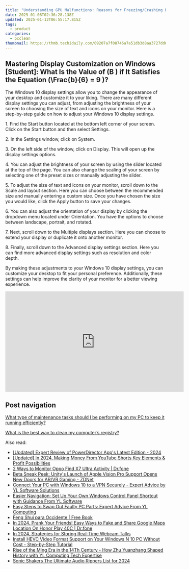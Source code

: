 ```yaml
---
title: "Understanding GPU Malfunctions: Reasons for Freezing/Crashing Explained by YL Software Professionals"
date: 2025-01-08T02:36:28.138Z
updated: 2025-01-12T06:55:17.815Z
tags:
  - product
categories:
  - pcclean
thumbnail: https://thmb.techidaily.com/09207a7f08746a7a51db3d8aa3727dd060158727f29a32ea31aadbe48cebcd72.jpg
---
```


## Mastering Display Customization on Windows [Student]: What Is the Value of \(B \) if It Satisfies the Equation \(\Frac{b}{6} = 9 \)?

The Windows 10 display settings allow you to change the appearance of your desktop and customize it to your liking. There are many different display settings you can adjust, from adjusting the brightness of your screen to choosing the size of text and icons on your monitor. Here is a step-by-step guide on how to adjust your Windows 10 display settings. 

1\. Find the Start button located at the bottom left corner of your screen. Click on the Start button and then select Settings.

2\. In the Settings window, click on System.

3\. On the left side of the window, click on Display. This will open up the display settings options. 

4\. You can adjust the brightness of your screen by using the slider located at the top of the page. You can also change the scaling of your screen by selecting one of the preset sizes or manually adjusting the slider.

5\. To adjust the size of text and icons on your monitor, scroll down to the Scale and layout section. Here you can choose between the recommended size and manually entering a custom size. Once you have chosen the size you would like, click the Apply button to save your changes.

6\. You can also adjust the orientation of your display by clicking the dropdown menu located under Orientation. You have the options to choose between landscape, portrait, and rotated.

7\. Next, scroll down to the Multiple displays section. Here you can choose to extend your display or duplicate it onto another monitor.

8\. Finally, scroll down to the Advanced display settings section. Here you can find more advanced display settings such as resolution and color depth. 

By making these adjustments to your Windows 10 display settings, you can customize your desktop to fit your personal preference. Additionally, these settings can help improve the clarity of your monitor for a better viewing experience.

<!-- affiliate ads begin -->
<iframe width="560" height="315" src="https://www.youtube.com/embed/9ECz3oZ8NrQ?si=86vkwkDJo9HQXpzt" title="YouTube video player" frameborder="0" allow="accelerometer; autoplay; clipboard-write; encrypted-media; gyroscope; picture-in-picture; web-share" referrerpolicy="strict-origin-when-cross-origin" allowfullscreen></iframe>
<!-- affiliate ads end -->

## Post navigation

[What type of maintenance tasks should I be performing on my PC to keep it running efficiently?](https://tools.techidaily.com/pcclean/products/)

[What is the best way to clean my computer’s registry?](https://tools.techidaily.com/pcclean/products/)

<ins class="adsbygoogle"
     style="display:block"
     data-ad-format="autorelaxed"
     data-ad-client="ca-pub-7571918770474297"
     data-ad-slot="1223367746"></ins>

<ins class="adsbygoogle"
     style="display:block"
     data-ad-client="ca-pub-7571918770474297"
     data-ad-slot="8358498916"
     data-ad-format="auto"
     data-full-width-responsive="true"></ins>

<span class="atpl-alsoreadstyle">Also read:</span>
<div><ul>
<li><a href="https://some-techniques.techidaily.com/updated-expert-review-of-powerdirector-apps-latest-edition-2024/"><u>[Updated] Expert Review of PowerDirector App's Latest Edition - 2024</u></a></li>
<li><a href="https://youtube-sure.techidaily.com/ed-in-2024-making-money-from-youtube-shorts-key-elements-and-profit-possibilities/"><u>[Updated] In 2024, Making Money From YouTube Shorts Key Elements & Profit Possibilities</u></a></li>
<li><a href="https://android-location-track.techidaily.com/2-ways-to-monitor-oppo-find-x7-ultra-activity-drfone-by-drfone-virtual-android/"><u>2 Ways to Monitor Oppo Find X7 Ultra Activity | Dr.fone</u></a></li>
<li><a href="https://techno-recovery.techidaily.com/beta-sneak-peek-unitys-launch-of-apple-vision-pro-support-opens-new-doors-for-arvr-gaming-zdnet/"><u>Beta Sneak Peek: Unity's Launch of Apple Vision Pro Support Opens New Doors for AR/VR Gaming - ZDNet</u></a></li>
<li><a href="https://discover-bits.techidaily.com/connect-your-pc-with-windows-10-to-a-vpn-securely-expert-advice-by-yl-software-solutions/"><u>Connect Your PC with Windows 10 to a VPN Securely - Expert Advice by YL Software Solutions</u></a></li>
<li><a href="https://discover-bits.techidaily.com/easier-navigation-set-up-your-own-windows-control-panel-shortcut-with-guidance-from-yl-software/"><u>Easier Navigation: Set Up Your Own Windows Control Panel Shortcut with Guidance From YL Software</u></a></li>
<li><a href="https://discover-bits.techidaily.com/easy-steps-to-swap-out-faulty-pc-parts-expert-advice-from-yl-computing/"><u>Easy Steps to Swap Out Faulty PC Parts: Expert Advice From YL Computing</u></a></li>
<li><a href="https://novels-ebooks.techidaily.com/96317741-9781401932244-feng-shui-para-occidente/"><u>Feng Shui para Occidente | Free Book</u></a></li>
<li><a href="https://phone-solutions.techidaily.com/in-2024-prank-your-friends-easy-ways-to-fake-and-share-google-maps-location-on-honor-play-40c-drfone-by-drfone-virtual-android/"><u>In 2024, Prank Your Friends! Easy Ways to Fake and Share Google Maps Location On Honor Play 40C | Dr.fone</u></a></li>
<li><a href="https://on-screen-recording.techidaily.com/in-2024-strategies-for-storing-real-time-webcam-talks/"><u>In 2024, Strategies for Storing Real-Time Webcam Talks</u></a></li>
<li><a href="https://vp-tips.techidaily.com/install-hevc-video-format-support-on-your-windows-n-10-pc-without-cost-step-by-step-tutorial/"><u>Install HEVC Video Format Support on Your Windows N 10 PC Without Cost - Step-by-Step Tutorial</u></a></li>
<li><a href="https://discover-bits.techidaily.com/rise-of-the-ming-era-in-the-14th-century-how-zhu-yuanzhang-shaped-history-with-yl-computing-tech-expertise/"><u>Rise of the Ming Era in the 14Th Century - How Zhu Yuanzhang Shaped History with YL Computing Tech Expertise</u></a></li>
<li><a href="https://facebook-video-share.techidaily.com/sonic-shakers-the-ultimate-audio-rippers-list-for-2024/"><u>Sonic Shakers The Ultimate Audio Rippers List for 2024</u></a></li>
</ul></div>

